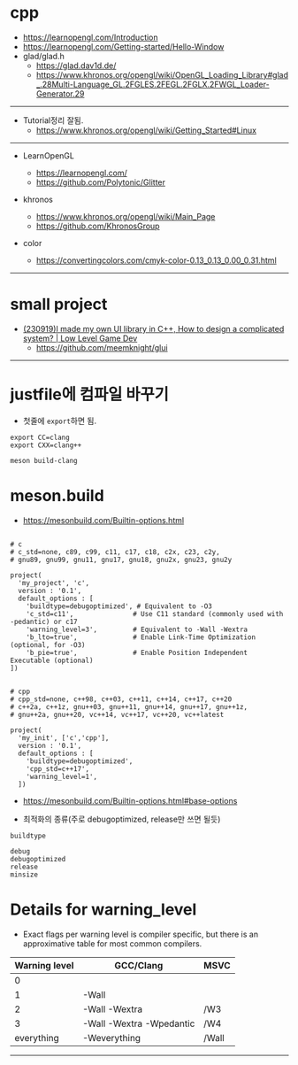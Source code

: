 # cpp
- https://learnopengl.com/Introduction
- https://learnopengl.com/Getting-started/Hello-Window
- glad/glad.h
  - https://glad.dav1d.de/
  - https://www.khronos.org/opengl/wiki/OpenGL_Loading_Library#glad_.28Multi-Language_GL.2FGLES.2FEGL.2FGLX.2FWGL_Loader-Generator.29

<hr />

- Tutorial정리 잘됨.
  - https://www.khronos.org/opengl/wiki/Getting_Started#Linux

<hr />
 
- LearnOpenGL
  - https://learnopengl.com/
  - https://github.com/Polytonic/Glitter
- khronos
  - https://www.khronos.org/opengl/wiki/Main_Page
  - https://github.com/KhronosGroup

- color
  - https://convertingcolors.com/cmyk-color-0.13_0.13_0.00_0.31.html

<hr />

# small project

- [(230919)I made my own UI library in C++, How to design a complicated system? | Low Level Game Dev](https://youtu.be/hCLjiManL04?si=rr2cIviz3i5YulOT)
  - https://github.com/meemknight/glui


<hr />

# justfile에 컴파일 바꾸기

- 첫줄에 `export`하면 됨.

```justfile
export CC=clang
export CXX=clang++

meson build-clang
```


# meson.build

- https://mesonbuild.com/Builtin-options.html

```meson

# c
# c_std=none, c89, c99, c11, c17, c18, c2x, c23, c2y,
# gnu89, gnu99, gnu11, gnu17, gnu18, gnu2x, gnu23, gnu2y

project(
  'my_project', 'c',
  version : '0.1',
  default_options : [
    'buildtype=debugoptimized', # Equivalent to -O3
    'c_std=c11',               # Use C11 standard (commonly used with -pedantic) or c17
    'warning_level=3',         # Equivalent to -Wall -Wextra
    'b_lto=true',              # Enable Link-Time Optimization (optional, for -O3)
    'b_pie=true',              # Enable Position Independent Executable (optional)
])


# cpp
# cpp_std=none, c++98, c++03, c++11, c++14, c++17, c++20
# c++2a, c++1z, gnu++03, gnu++11, gnu++14, gnu++17, gnu++1z,
# gnu++2a, gnu++20, vc++14, vc++17, vc++20, vc++latest

project(
  'my_init', ['c','cpp'],
  version : '0.1',
  default_options : [
    'buildtype=debugoptimized',
    'cpp_std=c++17',
    'warning_level=1',
  ])

```

- https://mesonbuild.com/Builtin-options.html#base-options

- 최적화의 종류(주로 debugoptimized, release만 쓰면 될듯)
```meson
buildtype

debug
debugoptimized
release 	
minsize 	
```

# Details for warning_level

- Exact flags per warning level is compiler specific, but there is an approximative table for most common compilers.

|Warning level|GCC/Clang|MSVC|
|-|-|-|
|0| | |		
|1|-Wall||/W2|
|2|-Wall -Wextra|/W3|
|3|	-Wall -Wextra -Wpedantic|/W4|
|everything|-Weverything|/Wall|

<hr />

<br>

